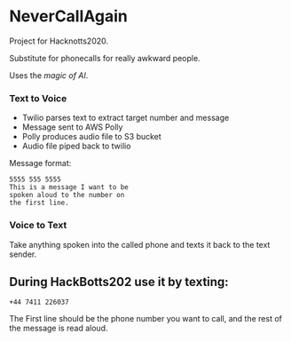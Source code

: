 # NeverCallAgain

Project for Hacknotts2020.

Substitute for phonecalls for really awkward people.

Uses the _magic of AI_.

### Text to Voice

- Twilio parses text to extract target number and message
- Message sent to AWS Polly
- Polly produces audio file to S3 bucket
- Audio file piped back to twilio

Message format:

```
5555 555 5555
This is a message I want to be
spoken aloud to the number on
the first line.
```

### Voice to Text

Take anything spoken into the called phone and texts it back to the text sender.

## During HackBotts202 use it by texting:
`+44 7411 226037`

The First line should be the phone number you want to call, and the rest of the message is read aloud.
